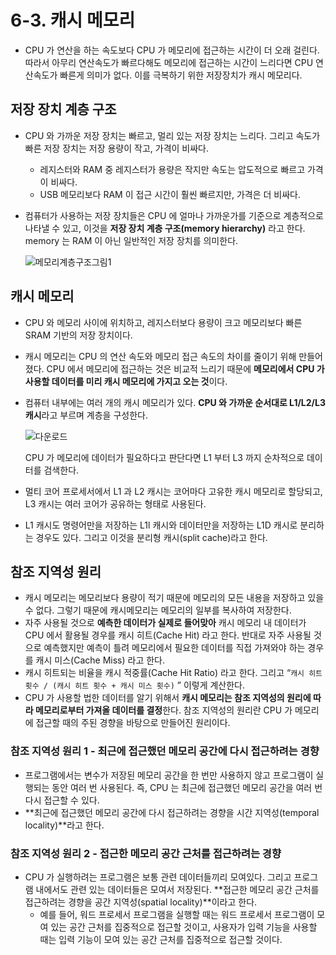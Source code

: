 # 6-3. 캐시 메모리

- CPU 가 연산을 하는 속도보다 CPU 가 메모리에 접근하는 시간이 더 오래 걸린다. 따라서 아무리 연산속도가 빠르다해도 메모리에 접근하는 시간이 느리다면 CPU 연산속도가 빠른게 의미가 없다. 이를 극복하기 위한 저장장치가 캐시 메모리다.

## 저장 장치 계층 구조

- CPU 와 가까운 저장 장치는 빠르고, 멀리 있는 저장 장치는 느리다. 그리고 속도가 빠른 저장 장치는 저장 용량이 작고, 가격이 비싸다.
    - 레지스터와 RAM 중 레지스터가 용량은 작지만 속도는 압도적으로 빠르고 가격이 비싸다.
    - USB 메모리보다 RAM 이 접근 시간이 훨씬 빠르지만, 가격은 더 비싸다.
- 컴퓨터가 사용하는 저장 장치들은 CPU 에 얼마나 가까운가를 기준으로 계층적으로 나타낼 수 있고, 이것을 **저장 장치 계층 구조(memory hierarchy)** 라고 한다. memory 는 RAM 이 아닌 일반적인 저장 장치를 의미한다.

  ![메모리계층구조그림1](https://github.com/choidoorim/TIL/assets/63203480/15c6d7a9-bce8-4c9a-9acf-9094e9d36b67)


## 캐시 메모리

- CPU 와 메모리 사이에 위치하고, 레지스터보다 용량이 크고 메모리보다 빠른 SRAM 기반의 저장 장치이다.
- 캐시 메모리는 CPU 의 연산 속도와 메모리 접근 속도의 차이를 줄이기 위해 만들어졌다. CPU 에서 메모리에 접근하는 것은 비교적 느리기 때문에 **메모리에서 CPU 가 사용할 데이터를 미리 캐시 메모리에 가지고 오는 것**이다.
- 컴퓨터 내부에는 여러 개의 캐시 메모리가 있다. **CPU 와 가까운 순서대로 L1/L2/L3 캐시**라고 부르며 계층을 구성한다.

  ![다운로드](https://github.com/choidoorim/TIL/assets/63203480/c70ec8b5-4f8e-4240-940c-475afeefd97a)

  CPU 가 메모리에 데이터가 필요하다고 판단다면 L1 부터 L3 까지 순차적으로 데이터를 검색한다.

- 멀티 코어 프로세서에서 L1 과 L2 캐시는 코어마다 고유한 캐시 메모리로 할당되고, L3 캐시는 여러 코어가 공유하는 형태로 사용된다.
- L1 캐시도 명령어만을 저장하는 L1l 캐시와 데이터만을 저장하는 L1D 캐시로 분리하는 경우도 있다. 그리고 이것을 분리형 캐시(split cache)라고 한다.

## 참조 지역성 원리

- 캐시 메모리는 메모리보다 용량이 적기 때문에 메모리의 모든 내용을 저장하고 있을 수 없다. 그렇기 때문에 캐시메모리는 메모리의 일부를 복사하여 저장한다.
- 자주 사용될 것으로 **예측한 데이터가 실제로 들어맞아** 캐시 메모리 내 데이터가 CPU 에서 활용될 경우를 캐시 히트(Cache Hit) 라고 한다. 반대로 자주 사용될 것으로 예측했지만 예측이 틀려 메모리에서 필요한 데이터를 직접 가져와야 하는 경우를 캐시 미스(Cache Miss) 라고 한다.
- 캐시 히트되는 비율을 캐시 적중률(Cache Hit Ratio) 라고 한다. 그리고 “`캐시 히트 횟수 / (캐시 히트 횟수 + 캐시 미스 횟수)` ” 이렇게 계산한다.
- CPU 가 사용할 법한 데이터를 알기 위해서 **캐시 메모리는 참조 지역성의 원리에 따라 메모리로부터 가져올 데이터를 결정**한다. 참조 지역성의 원리란 CPU 가 메모리에 접근할 때의 주된 경향을 바탕으로 만들어진 원리이다.

### 참조 지역성 원리 1 - 최근에 접근했던 메모리 공간에 다시 접근하려는 경향

- 프로그램에서는 변수가 저장된 메모리 공간을 한 번만 사용하지 않고 프로그램이 실행되는 동안 여러 번 사용된다. 즉, CPU 는 최근에 접근했던 메모리 공간을 여러 번 다시 접근할 수 있다.
- **최근에 접근했던 메모리 공간에 다시 접근하려는 경향을 시간 지역성(temporal locality)**라고 한다.

### 참조 지역성 원리 2 - 접근한 메모리 공간 근처를 접근하려는 경향

- CPU 가 실행하려는 프로그램은 보통 관련 데이터들끼리 모여있다. 그리고 프로그램 내에서도 관련 있는 데이터들은 모여서 저장된다. **접근한 메모리 공간 근처를 접근하려는 경향을 공간 지역성(spatial locality)**이라고 한다.
    - 예를 들어, 워드 프로세서 프로그램을 실행할 때는 워드 프로세서 프로그램이 모여 있는 공간 근처를 집중적으로 접근할 것이고, 사용자가 입력 기능을 사용할 때는 입력 기능이 모여 있는 공간 근처를 집중적으로 접근할 것이다.
